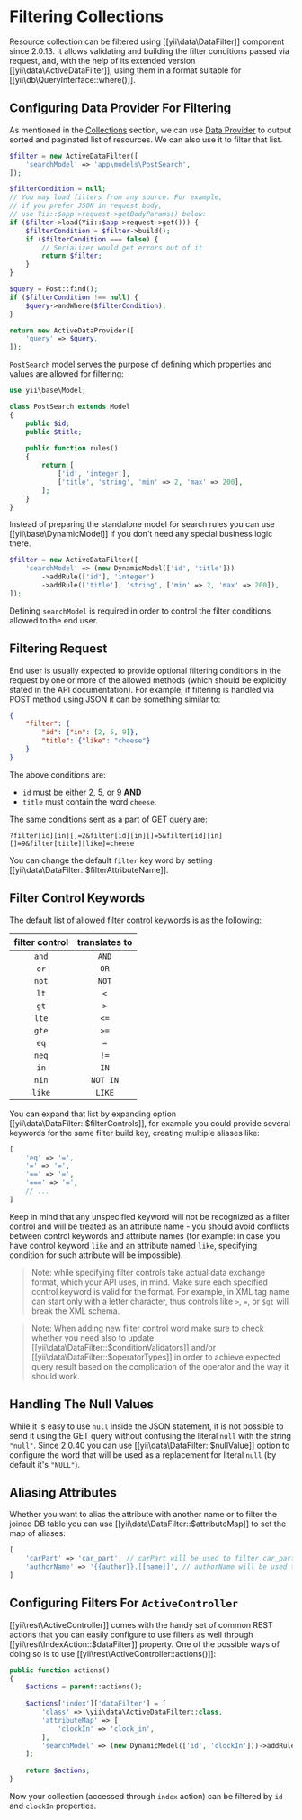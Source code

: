 Filtering Collections
=====================

Resource collection can be filtered using [[yii\data\DataFilter]] component since 2.0.13. It allows validating and 
building the filter conditions passed via request, and, with the help of its extended version [[yii\data\ActiveDataFilter]], 
using them in a format suitable for [[yii\db\QueryInterface::where()]].


## Configuring Data Provider For Filtering <span id="configuring-data-provider-for-filtering"></span>

As mentioned in the [Collections](rest-resources.md#collections) section, we can use 
[Data Provider](output-data-providers#data-providers) to output sorted and paginated list of resources. We can also use 
it to filter that list.

```php
$filter = new ActiveDataFilter([
    'searchModel' => 'app\models\PostSearch',
]);

$filterCondition = null;
// You may load filters from any source. For example,
// if you prefer JSON in request body,
// use Yii::$app->request->getBodyParams() below:
if ($filter->load(Yii::$app->request->get())) { 
    $filterCondition = $filter->build();
    if ($filterCondition === false) {
        // Serializer would get errors out of it
        return $filter;
    }
}

$query = Post::find();
if ($filterCondition !== null) {
    $query->andWhere($filterCondition);
}

return new ActiveDataProvider([
    'query' => $query,
]);
```

`PostSearch` model serves the purpose of defining which properties and values are allowed for filtering:

```php
use yii\base\Model;

class PostSearch extends Model 
{
    public $id;
    public $title;
    
    public function rules()
    {
        return [
            ['id', 'integer'],
            ['title', 'string', 'min' => 2, 'max' => 200],            
        ];
    }
}
```

Instead of preparing the standalone model for search rules you can use [[yii\base\DynamicModel]] if you don't need any 
special business logic there.

```php
$filter = new ActiveDataFilter([
    'searchModel' => (new DynamicModel(['id', 'title']))
        ->addRule(['id'], 'integer')
        ->addRule(['title'], 'string', ['min' => 2, 'max' => 200]),
]);
```

Defining `searchModel` is required in order to control the filter conditions allowed to the end user.


## Filtering Request <span id="filtering-request"></span>

End user is usually expected to provide optional filtering conditions in the request by one or more of the allowed 
methods (which should be explicitly stated in the API documentation). For example, if filtering is handled via POST 
method using JSON it can be something similar to:

```json
{
    "filter": {
        "id": {"in": [2, 5, 9]},
        "title": {"like": "cheese"}
    }
}
```

The above conditions are:
- `id` must be either 2, 5, or 9 **AND**
- `title` must contain the word `cheese`.

The same conditions sent as a part of GET query are:

```
?filter[id][in][]=2&filter[id][in][]=5&filter[id][in][]=9&filter[title][like]=cheese
```

You can change the default `filter` key word by setting [[yii\data\DataFilter::$filterAttributeName]].


## Filter Control Keywords <span id="filter-control-keywords"></span>

The default list of allowed filter control keywords is as the following:

| filter control | translates to |
|:--------------:|:-------------:|
|     `and`      |     `AND`     |
|      `or`      |     `OR`      |
|     `not`      |     `NOT`     |
|      `lt`      |      `<`      |
|      `gt`      |      `>`      |
|     `lte`      |     `<=`      |
|     `gte`      |     `>=`      |
|      `eq`      |      `=`      |
|     `neq`      |     `!=`      |
|      `in`      |     `IN`      |
|     `nin`      |   `NOT IN`    |
|     `like`     |    `LIKE`     |

You can expand that list by expanding option [[yii\data\DataFilter::$filterControls]], for example you could provide
several keywords for the same filter build key, creating multiple aliases like:

```php
[
    'eq' => '=',
    '=' => '=',
    '==' => '=',
    '===' => '=',
    // ...
]
```

Keep in mind that any unspecified keyword will not be recognized as a filter control and will be treated as an attribute 
name - you should avoid conflicts between control keywords and attribute names (for example: in case you have control 
keyword `like` and an attribute named `like`, specifying condition for such attribute will be impossible).

> Note: while specifying filter controls take actual data exchange format, which your API uses, in mind.
  Make sure each specified control keyword is valid for the format. For example, in XML tag name can start
  only with a letter character, thus controls like `>`, `=`, or `$gt` will break the XML schema.

> Note: When adding new filter control word make sure to check whether you need also to update 
  [[yii\data\DataFilter::$conditionValidators]] and/or [[yii\data\DataFilter::$operatorTypes]] in order to achieve
  expected query result based on the complication of the operator and the way it should work.


## Handling The Null Values <span id="handling-the-null-values"></span>

While it is easy to use `null` inside the JSON statement, it is not possible to send it using the GET query without 
confusing the literal `null` with the string `"null"`. Since 2.0.40 you can use [[yii\data\DataFilter::$nullValue]] 
option to configure the word that will be used as a replacement for literal `null` (by default it's `"NULL"`).


## Aliasing Attributes <span id="aliasing-attributes"></span>

Whether you want to alias the attribute with another name or to filter the joined DB table you can use
[[yii\data\DataFilter::$attributeMap]] to set the map of aliases:

```php
[
    'carPart' => 'car_part', // carPart will be used to filter car_part property
    'authorName' => '{{author}}.[[name]]', // authorName will be used to filter name property of joined author table
]
```

## Configuring Filters For `ActiveController` <span id="configuring-filters-for-activecontroller"></span>

[[yii\rest\ActiveController]] comes with the handy set of common REST actions that you can easily configure to use 
filters as well through [[yii\rest\IndexAction::$dataFilter]] property. One of the possible ways of doing so is to use
[[yii\rest\ActiveController::actions()]]:

```php
public function actions()
{
    $actions = parent::actions();
    
    $actions['index']['dataFilter'] = [
        'class' => \yii\data\ActiveDataFilter::class,
        'attributeMap' => [
            'clockIn' => 'clock_in',
        ],
        'searchModel' => (new DynamicModel(['id', 'clockIn']))->addRule(['id', 'clockIn'], 'integer', ['min' => 1]),
    ];
    
    return $actions;
}
```

Now your collection (accessed through `index` action) can be filtered by `id` and `clockIn` properties.
